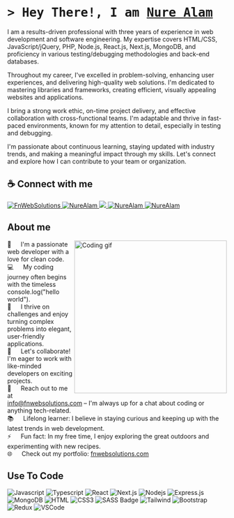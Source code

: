 <h1>
  <samp>&gt; Hey There!, I am
    <b><a target="_blank" href="https://alsiam.com">Nure Alam</a></b>
  </samp>
</h3>

<!-- Bio -->
<p>I am a results-driven professional with three years of experience in web development and software engineering. My expertise covers HTML/CSS, JavaScript/jQuery, PHP, Node.js, React.js, Next.js, MongoDB, and proficiency in various testing/debugging methodologies and back-end databases.</p>
<p>Throughout my career, I've excelled in problem-solving, enhancing user experiences, and delivering high-quality web solutions. I'm dedicated to mastering libraries and frameworks, creating efficient, visually appealing websites and applications.</p>
<p>I bring a strong work ethic, on-time project delivery, and effective collaboration with cross-functional teams. I'm adaptable and thrive in fast-paced environments, known for my attention to detail, especially in testing and debugging.</p>
<p>I'm passionate about continuous learning, staying updated with industry trends, and making a meaningful impact through my skills. Let's connect and explore how I can contribute to your team or organization.</p>


<!-- Social Links -->
## ☕ Connect with me

<p>
 <a href="https://fnwebsolutions.com" target="blank">
  <img src="https://img.shields.io/badge/Website-DC143C?style=for-the-badge&logo=medium&logoColor=white" alt="FnWebSolutions" />
 </a>
 <a href="https://linkedin.com/in/nurealam36" target="_blank">
  <img src="https://img.shields.io/badge/LinkedIn-0077B5?style=for-the-badge&logo=linkedin&logoColor=white" alt="NureAlam"/>
 </a>
 <a href="https://twitter.com/nurealam36" target="_blank">
  <img src="https://img.shields.io/badge/Twitter-1DA1F2?style=for-the-badge&logo=twitter&logoColor=white" />
 </a>
 <a href="https://instagram.com/nurealam36" target="_blank">
  <img src="https://img.shields.io/badge/Instagram-fe4164?style=for-the-badge&logo=instagram&logoColor=white" alt="NureAlam" />
 </a> 
 <a href="https://facebook.com/nurealam36" target="_blank">
  <img src="https://img.shields.io/badge/Facebook-20BEFF?&style=for-the-badge&logo=facebook&logoColor=white" alt="NureAlam"  />
  </a> 
</p>


<!-- About Me -->
 ## About me
 
<p>
 <img align="right" width="350" src="/assets/programmer.gif" alt="Coding gif" />
  
 🚀 &emsp; I'm a passionate web developer with a love for clean code. <br/>
 💻 &emsp; My coding journey often begins with the timeless console.log("hello world"). <br/>
 🌟 &emsp; I thrive on challenges and enjoy turning complex problems into elegant, user-friendly applications. <br/>
 🤝 &emsp; Let's collaborate! I'm eager to work with like-minded developers on exciting projects. <br/>
 📧 &emsp; Reach out to me at info@fnwebsolutions.com – I'm always up for a chat about coding or anything tech-related. <br/>
 📚 &emsp; Lifelong learner: I believe in staying curious and keeping up with the latest trends in web development. <br/>
 ⚡ &emsp; Fun fact: In my free time, I enjoy exploring the great outdoors and experimenting with new recipes. <br/>
 🌐 &emsp; Check out my portfolio: [fnwebsolutions.com](https://fnwebsolutions.com)
</p>

<!-- Technologies -->
## Use To Code

![Javascript](https://img.shields.io/badge/Javascript-F0DB4F?style=for-the-badge&labelColor=black&logo=javascript&logoColor=F0DB4F)
![Typescript](https://img.shields.io/badge/Typescript-007acc?style=for-the-badge&labelColor=black&logo=typescript&logoColor=007acc)
![React](https://img.shields.io/badge/-React-61DBFB?style=for-the-badge&labelColor=black&logo=react&logoColor=61DBFB)
![Next.js](https://img.shields.io/badge/next.js-000000?style=for-the-badge&logo=nextdotjs&logoColor=white)
![Nodejs](https://img.shields.io/badge/Nodejs-3C873A?style=for-the-badge&labelColor=black&logo=node.js&logoColor=3C873A)
![Express.js](https://img.shields.io/badge/Express.js-000000?style=for-the-badge&logo=express&logoColor=white)
![MongoDB](https://img.shields.io/badge/MongoDB-4EA94B?style=for-the-badge&logo=mongodb&logoColor=white)
![HTML](https://img.shields.io/badge/HTML5-E34F26?style=for-the-badge&logo=html5&logoColor=white)
![CSS3](https://img.shields.io/badge/CSS3-1572B6?style=for-the-badge&logo=css3&logoColor=white)
![SASS Badge](https://img.shields.io/badge/Sass-CC6699?style=for-the-badge&logo=sass&logoColor=white)
![Tailwind](https://img.shields.io/badge/Tailwind_CSS-092749?style=for-the-badge&logo=tailwindcss&logoColor=06B6D4&labelColor=000000)
![Bootstrap](https://img.shields.io/badge/Bootstrap-563D7C?style=for-the-badge&logo=bootstrap&logoColor=white)
![Redux](https://img.shields.io/badge/Redux-593D88?style=for-the-badge&logo=redux&logoColor=white)
![VSCode](https://img.shields.io/badge/Visual_Studio-0078d7?style=for-the-badge&logo=visual%20studio&logoColor=white)
